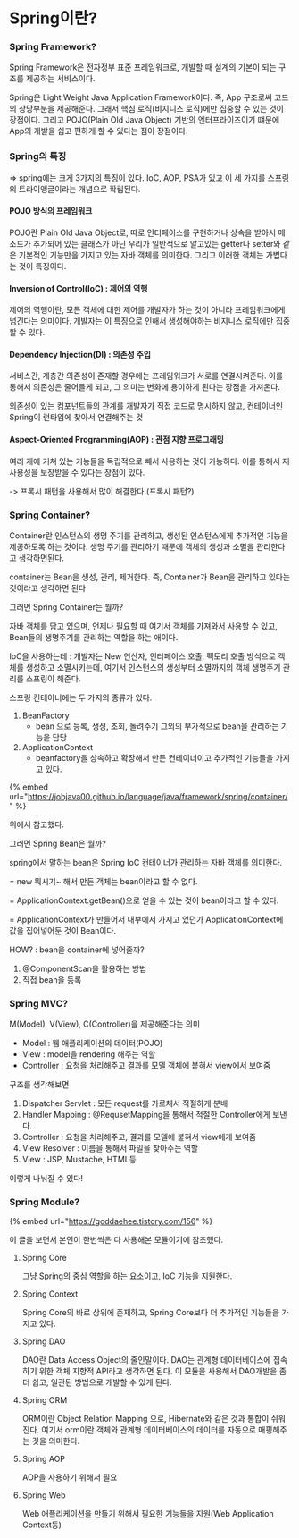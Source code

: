 # Spring이란?

### Spring Framework?

Spring Framework은 전자정부 표준 프레임워크로, 개발할 때 설계의 기본이 되는 구조를 제공하는 서비스이다.

Spring은 Light Weight Java Application Framework이다. 즉, App 구조로써 코드의 상당부분을 제공해준다. 그래서 핵심 로직\(비지니스 로직\)에만 집중할 수 있는 것이 장점이다. 그리고 POJO\(Plain Old Java Object\) 기반의 엔터프라이즈이기 떄문에 App의 개발을 쉽고 편하게 할 수 있다는 점이 장점이다.



### Spring의 특징

=&gt; spring에는 크게 3가지의 특징이 있다. IoC, AOP, PSA가 있고 이 세 가지를 스프링의 트라이앵글이라는 개념으로 확립된다.

#### POJO 방식의 프레임워크

POJO란 Plain Old Java Object로, 따로 인터페이스를 구현하거나 상속을 받아서 메소드가 추가되어 있는 클래스가 아닌 우리가 일반적으로 알고있는 getter나 setter와 같은 기본적인 기능만을 가지고 있는 자바 객체를 의미한다. 그리고 이러한 객체는 가볍다는 것이 특징이다.

#### Inversion of Control\(IoC\) : 제어의 역행

제어의 역행이란, 모든 객체에 대한 제어를 개발자가 하는 것이 아니라 프레임워크에게 넘긴다는 의미이다. 개발자는 이 특징으로 인해서 생성해야하는 비지니스 로직에만 집중할 수 있다.

#### Dependency Injection\(DI\) : 의존성 주입

서비스간, 계층간 의존성이 존재할 경우에는 프레임워크가 서로를 연결시켜준다. 이를 통해서 의존성은 줄어들게 되고, 그 의미는 변화에 용이하게 된다는 장점을 가져온다.

의존성이 있는 컴포넌트들의 관계를 개발자가 직접 코드로 명시하지 않고, 컨테이너인 Spring이 런타임에 찾아서 연결해주는 것

#### Aspect-Oriented Programming\(AOP\) : 관점 지향 프로그래밍

여러 개에 거쳐 있는 기능들을 독립적으로 빼서 사용하는 것이 가능하다. 이를 통해서 재사용성을 보장받을 수 있다는 장점이 있다.

-&gt; 프록시 패턴을 사용해서 많이 해결한다.\(프록시 패턴?\)



### Spring Container?

Container란 인스턴스의 생명 주기를 관리하고, 생성된 인스턴스에게 추가적인 기능을 제공하도록 하는 것이다. 생명 주기를 관리하기 때문에 객체의 생성과 소멸을 관리한다고 생각하면된다.

container는 Bean을 생성, 관리, 제거한다. 즉, Container가 Bean을 관리하고 있다는 것이라고 생각하면 된다

그러면 Spring Container는 뭘까?

자바 객체를 담고 있으며, 언제나 필요할 때 여기서 객체를 가져와서 사용할 수 있고, Bean들의 생명주기를 관리하는 역할을 하는 애이다.

IoC을 사용하는데 : 개발자는 New 연산자, 인터페이스 호출, 팩토리 호출 방식으로 객체를 생성하고 소멸시키는데, 여기서 인스턴스의 생성부터 소멸까지의 객체 생명주기 관리를 스프링이 해준다.

스프링 컨테이너에는 두 가지의 종류가 있다.

1. BeanFactory
   * bean 으로 등록, 생성, 조회, 돌려주기 그외의 부가적으로 bean을 관리하는 기능을 담당
2. ApplicationContext
   * beanfactory을 상속하고 확장해서 만든 컨테이너이고 추가적인 기능들을 가지고 있다.

{% embed url="https://jobjava00.github.io/language/java/framework/spring/container/" %}

위에서 참고했다.

그러면 Spring Bean은 뭘까?

spring에서 말하는 bean은 Spring IoC 컨테이너가 관리하는 자바 객체를 의미한다.

= new 뭐시기~ 해서 만든 객체는 bean이라고 할 수 없다.

= ApplicationContext.getBean\(\)으로 얻을 수 있는 것이 bean이라고 할 수 있다.

= ApplicationContext가 만들어서 내부에서 가지고 있던가 ApplicationContext에 값을 집어넣어둔 것이 Bean이다.

HOW? : bean을 container에 넣어줄까?

1. @ComponentScan을 활용하는 방법
2. 직접 bean을 등록



### Spring MVC?

M\(Model\), V\(View\), C\(Controller\)을 제공해준다는 의미

* Model : 웹 애플리케이션의 데이터\(POJO\)
* View : model을 rendering 해주는 역할
* Controller : 요청을 처리해주고 결과를 모델 객체에 붙혀서 view에서 보여줌

구조를 생각해보면

1. Dispatcher Servlet : 모든 request를 가로채서 적절하게 분배
2. Handler Mapping : @RequsetMapping을 통해서 적절한 Controller에게 보낸다.
3. Controller : 요청을 처리해주고, 결과를 모델에 붙혀서 view에게 보여줌
4. View Resolver : 이름을 통해서 파일을 찾아주는 역할
5. View : JSP, Mustache, HTML등

이렇게 나눠질 수 있다!



### Spring Module?

{% embed url="https://goddaehee.tistory.com/156" %}

이 글을 보면서 본인이 한번씩은 다 사용해본 모듈이기에 참조했다.

1. Spring Core

   그냥 Spring의 중심 역할을 하는 요소이고, IoC 기능을 지원한다.

2. Spring Context

   Spring Core의 바로 상위에 존재하고, Spring Core보다 더 추가적인 기능들을 가지고 있다.

3. Spring DAO

   DAO란 Data Access Object의 줄인말이다. DAO는 관계형 데이터베이스에 접속하기 위한 객체 지향적 API라고 생각하면 된다. 이 모듈을 사용해서 DAO개발을 좀 더 쉽고, 일관된 방법으로 개발할 수 있게 된다.

4. Spring ORM

   ORM이란 Object Relation Mapping 으로, Hibernate와 같은 것과 통합이 쉬워진다. 여기서 orm이란 객체와 관계형 데이터베이스의 데이터를 자동으로 매핑해주는 것을 의미한다.

5. Spring AOP

   AOP을 사용하기 위해서 필요

6. Spring Web

   Web 애플리케이션을 만들기 위해서 필요한 기능들을 지원\(Web Application Context등\)









